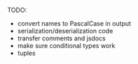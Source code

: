 TODO:

- convert names to PascalCase in output
- serialization/deserialization code
- transfer comments and jsdocs
- make sure conditional types work
- tuples
